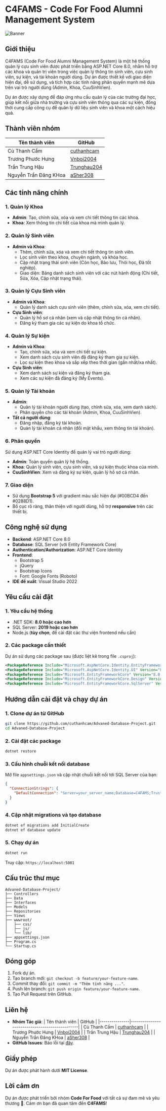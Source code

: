 # C4FAMS - Code For Food Alumni Management System

![Banner](docs/images/C4FAMS-BANNER.jpg)

## Giới thiệu
C4FAMS (Code For Food Alumni Management System) là một hệ thống quản lý cựu sinh viên được phát triển bằng ASP.NET Core 8.0, nhằm hỗ trợ các khoa và quản trị viên trong việc quản lý thông tin sinh viên, cựu sinh viên, sự kiện, và tài khoản người dùng. Dự án được thiết kế với giao diện hiện đại, dễ sử dụng, và tích hợp các tính năng phân quyền mạnh mẽ dựa trên vai trò người dùng (Admin, Khoa, CuuSinhVien).

Dự án được xây dựng để đáp ứng nhu cầu quản lý của các trường đại học, giúp kết nối giữa nhà trường và cựu sinh viên thông qua các sự kiện, đồng thời cung cấp công cụ để quản lý dữ liệu sinh viên và khoa một cách hiệu quả.

## Thành viên nhóm
| Tên thành viên | GitHub |
|---------------|------------------------------------------------|
| Cù Thanh Cầm  | [cuthanhcam](https://github.com/cuthanhcam) |
| Trương Phước Hưng | [Vnboi2004](https://github.com/Vnboi2004) |
| Trần Trung Hậu     | [Trunghau204](https://github.com/Trunghau204) |
| Nguyễn Trần Đăng KHoa        | [aSher308](https://github.com/aSher308) |

## Các tính năng chính
### 1. Quản lý Khoa
- **Admin**: Tạo, chỉnh sửa, xóa và xem chi tiết thông tin các khoa.
- **Khoa**: Xem thông tin chi tiết của khoa mà mình quản lý.

### 2. Quản lý Sinh viên
- **Admin và Khoa**:
  - Thêm, chỉnh sửa, xóa và xem chi tiết thông tin sinh viên.
  - Lọc sinh viên theo khoa, chuyên ngành, và khóa học.
  - Cập nhật trạng thái sinh viên (Còn học, Bảo lưu, Thôi học, Đã tốt nghiệp).
  - Giao diện: Bảng danh sách sinh viên với các nút hành động (Chi tiết, Sửa, Xóa, Cập nhật trạng thái).

### 3. Quản lý Cựu Sinh viên
- **Admin và Khoa**:
  - Quản lý danh sách cựu sinh viên (thêm, chỉnh sửa, xóa, xem chi tiết).
- **Cựu Sinh viên**:
  - Quản lý hồ sơ cá nhân (xem và cập nhật thông tin cá nhân).
  - Đăng ký tham gia các sự kiện do khoa tổ chức.

### 4. Quản lý Sự kiện
- **Admin và Khoa**:
  - Tạo, chỉnh sửa, xóa và xem chi tiết sự kiện.
  - Xem danh sách cựu sinh viên đã đăng ký tham gia sự kiện.
  - Lọc sự kiện theo khoa và sắp xếp theo thời gian (gần nhất/xa nhất).
- **Cựu Sinh viên**:
  - Xem danh sách sự kiện và đăng ký tham gia.
  - Xem các sự kiện đã đăng ký (My Events).

### 5. Quản lý Tài khoản
- **Admin**:
  - Quản lý tài khoản người dùng (tạo, chỉnh sửa, xóa, xem danh sách).
  - Phân quyền cho các tài khoản (Admin, Khoa, CuuSinhVien).
- **Tất cả người dùng**:
  - Đăng nhập, đăng ký tài khoản.
  - Quản lý tài khoản cá nhân (đổi mật khẩu, xem thông tin tài khoản).

### 6. Phân quyền
Sử dụng ASP.NET Core Identity để quản lý vai trò người dùng:
- **Admin**: Toàn quyền quản lý hệ thống.
- **Khoa**: Quản lý sinh viên, cựu sinh viên, và sự kiện thuộc khoa của mình.
- **CuuSinhVien**: Xem và đăng ký sự kiện, quản lý hồ sơ cá nhân.

### 7. Giao diện
- Sử dụng **Bootstrap 5** với gradient màu sắc hiện đại (#00BCD4 đến #0288D1).
- Bố cục rõ ràng, thân thiện với người dùng, hỗ trợ **responsive** trên các thiết bị.

## Công nghệ sử dụng
- **Backend**: ASP.NET Core 8.0
- **Database**: SQL Server (với Entity Framework Core)
- **Authentication/Authorization**: ASP.NET Core Identity
- **Frontend**:
  - Bootstrap 5
  - jQuery
  - Bootstrap Icons
  - Font: Google Fonts (Roboto)
- **IDE đề xuất**: Visual Studio 2022

## Yêu cầu cài đặt
### 1. Yêu cầu hệ thống
- .NET SDK: **8.0 hoặc cao hơn**
- SQL Server: **2019 hoặc cao hơn**
- Node.js (**tùy chọn**, để cài đặt các thư viện frontend nếu cần)

### 2. Các package cần thiết
Dự án sử dụng các package sau (được liệt kê trong file `.csproj`):
```xml
<PackageReference Include="Microsoft.AspNetCore.Identity.EntityFrameworkCore" Version="8.0.3" />
<PackageReference Include="Microsoft.AspNetCore.Identity.UI" Version="8.0.3" />
<PackageReference Include="Microsoft.EntityFrameworkCore" Version="8.0.3" />
<PackageReference Include="Microsoft.EntityFrameworkCore.Design" Version="8.0.3" />
<PackageReference Include="Microsoft.EntityFrameworkCore.SqlServer" Version="8.0.3" />
```

## Hướng dẫn cài đặt và chạy dự án
### 1. Clone dự án từ GitHub
```bash
git clone https://github.com/cuthanhcam/Advaned-Database-Project.git
cd Advaned-Database-Project
```

### 2. Cài đặt các package
```bash
dotnet restore
```

### 3. Cấu hình chuỗi kết nối database
Mở file `appsettings.json` và cập nhật chuỗi kết nối tới SQL Server của bạn:
```json
{
  "ConnectionStrings": {
    "DefaultConnection": "Server=your_server_name;Database=C4FAMS;Trusted_Connection=True;MultipleActiveResultSets=true"
  }
}
```

### 4. Cập nhật migrations và tạo database
```bash
dotnet ef migrations add InitialCreate
dotnet ef database update
```

### 5. Chạy dự án
```bash
dotnet run
```
Truy cập: `https://localhost:5001`

## Cấu trúc thư mục
```
Advaned-Database-Project/
├── Controllers
├── Data
├── Interfaces
├── Models
├── Repositories
├── Views
├── wwwroot/
│   ├── css/
│   ├── js/
│   └── lib/
├── appsettings.json
├── Program.cs
└── Startup.cs
```

## Đóng góp
1. Fork dự án.
2. Tạo branch mới: `git checkout -b feature/your-feature-name`.
3. Commit thay đổi: `git commit -m "Thêm tính năng ..."`.
4. Push lên branch: `git push origin feature/your-feature-name`.
5. Tạo Pull Request trên GitHub.

## Liên hệ
- **Nhóm Tác giả**:
| Tên thành viên | GitHub |
|---------------|------------------------------------------------|
| Cù Thanh Cầm  | [cuthanhcam](https://github.com/cuthanhcam) |
| Trương Phước Hưng | [Vnboi2004](https://github.com/Vnboi2004) |
| Trần Trung Hậu     | [Trunghau204](https://github.com/Trunghau204) |
| Nguyễn Trần Đăng KHoa        | [aSher308](https://github.com/aSher308) |
- **GitHub Issues**: Báo lỗi tại [đây](https://github.com/cuthanhcam/Advaned-Database-Project/issues).

## Giấy phép
Dự án được phát hành dưới **MIT License**.

## Lời cảm ơn
Dự án được phát triển bởi nhóm **Code For Food** với tất cả sự đam mê và yêu thương 💖. Cảm ơn bạn đã quan tâm đến **C4FAMS**!
